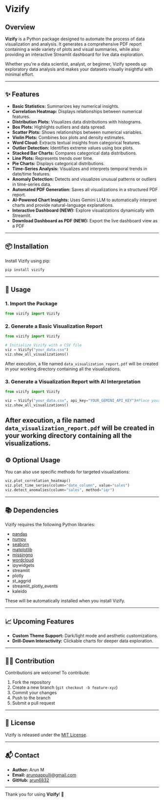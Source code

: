 # Vizify

## Overview
**Vizify** is a Python package designed to automate the process of data visualization and analysis. It generates a comprehensive PDF report containing a wide variety of plots and visual summaries, while also providing an interactive Streamlit dashboard for live data exploration.

Whether you're a data scientist, analyst, or beginner, Vizify speeds up exploratory data analysis and makes your datasets visually insightful with minimal effort.

---

## ✨ Features

- **Basic Statistics:** Summarizes key numerical insights.
- **Correlation Heatmap:** Displays relationships between numerical features.
- **Distribution Plots:** Visualizes data distributions with histograms.
- **Box Plots:** Highlights outliers and data spread.
- **Scatter Plots:** Shows relationships between numerical variables.
- **Violin Plots:** Combines box plots and density estimates.
- **Word Cloud:** Extracts textual insights from categorical features.
- **Outlier Detection:** Identifies extreme values using box plots.
- **Stacked Bar Charts:** Compares categorical data distributions.
- **Line Plots:** Represents trends over time.
- **Pie Charts:** Displays categorical distributions.
- **Time-Series Analysis:** Visualizes and interprets temporal trends in date/time features.
- **Anomaly Detection:** Detects and visualizes unusual patterns or outliers in time-series data.
- **Automated PDF Generation:** Saves all visualizations in a structured PDF report.
- **AI-Powered Chart Insights:** Uses Gemini LLM to automatically interpret charts and provide natural-language explanations.
- **Interactive Dashboard (NEW):** Explore visualizations dynamically with Streamlit.
- **Download Dashboard as PDF (NEW):** Export the live dashboard view as a PDF

---

## 📦 Installation

Install Vizify using pip:

```bash
pip install vizify
```

---

## 🚀 Usage

### 1. Import the Package

```python
from vizify import Vizify
```

### 2. Generate a Basic Visualization Report

```python
from vizify import Vizify

# Initialize Vizify with a CSV file
viz = Vizify("your_data.csv")
viz.show_all_visualizations()
```

After execution, a file named `data_visualization_report.pdf` will be created in your working directory containing all the visualizations.

### 3. Generate a Visualization Report with AI Interpretation

```python
from vizify import Vizify

viz = Vizify("your_data.csv", api_key="YOUR_GEMINI_API_KEY")#Place your API KEY here
viz.show_all_visualizations()
```

After execution, a file named `data_visualization_report.pdf` will be created in your working directory containing all the visualizations.
---

## ⚙️ Optional Usage

You can also use specific methods for targeted visualizations:

```python
viz.plot_correlation_heatmap()
viz.plot_time_series(column="date_column", value="sales")
viz.detect_anomalies(column="sales", method="iqr")
```

---

## 📚 Dependencies

Vizify requires the following Python libraries:

- [pandas](https://pypi.org/project/pandas/)
- [numpy](https://pypi.org/project/numpy/)
- [seaborn](https://pypi.org/project/seaborn/)
- [matplotlib](https://pypi.org/project/matplotlib/)
- [missingno](https://pypi.org/project/missingno/)
- [wordcloud](https://pypi.org/project/wordcloud/)
- ipywidgets
- streamlit
- plotly
- st_aggrid
- streamlit_plotly_events
- kaleido

These will be automatically installed when you install Vizify.

---

## 📈 Upcoming Features

- **Custom Theme Support:** Dark/light mode and aesthetic customizations.
- **Drill-Down Interactivity:** Clickable charts for deeper data exploration.

---

## 🧑‍💻 Contribution

Contributions are welcome! To contribute:

1. Fork the repository  
2. Create a new branch (`git checkout -b feature-xyz`)  
3. Commit your changes  
4. Push to the branch  
5. Submit a pull request  

---

## 📄 License

Vizify is released under the [MIT License](LICENSE.txt).

---

## 📬 Contact

- **Author:** Arun M  
- **Email:** arunpappulli@gmail.com  
- **GitHub:** [arun6832](https://github.com/arun6832)

---

Thank you for using **Vizify**! 🚀
